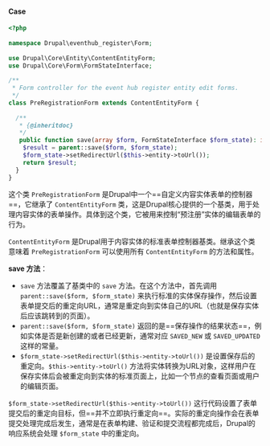 #### Case
```php
<?php  
  
namespace Drupal\eventhub_register\Form;  
  
use Drupal\Core\Entity\ContentEntityForm;  
use Drupal\Core\Form\FormStateInterface;  
  
/**  
 * Form controller for the event hub register entity edit forms. 
 */
class PreRegistrationForm extends ContentEntityForm {  
  
  /**  
   * {@inheritdoc}  
   */  
   public function save(array $form, FormStateInterface $form_state): int {  
    $result = parent::save($form, $form_state);  
    $form_state->setRedirectUrl($this->entity->toUrl());  
    return $result;  
  }  
}
```

  
这个类 `PreRegistrationForm` 是Drupal中一个==自定义内容实体表单的控制器==，它继承了 `ContentEntityForm` 类，这是Drupal核心提供的一个基类，用于处理内容实体的表单操作。具体到这个类，它被用来控制“预注册”实体的编辑表单的行为。

`ContentEntityForm` 是Drupal用于内容实体的标准表单控制器基类。继承这个类意味着 `PreRegistrationForm` 可以使用所有 `ContentEntityForm` 的方法和属性。

**save 方法**：
- `save` 方法覆盖了基类中的 `save` 方法。在这个方法中，首先调用 `parent::save($form, $form_state)` 来执行标准的实体保存操作，然后设置表单提交后的重定向URL，通常是重定向到实体自己的URL（也就是保存实体后应该跳转到的页面）。
- `parent::save($form, $form_state)` 返回的是==保存操作的结果状态==，例如实体是否是新创建的或者已经更新，通常对应 `SAVED_NEW` 或 `SAVED_UPDATED` 这样的常量。
- `$form_state->setRedirectUrl($this->entity->toUrl())` 是设置保存后的重定向。`$this->entity->toUrl()` 方法将实体转换为URL对象，这样用户在保存实体后会被重定向到实体的标准页面上，比如一个节点的查看页面或用户的编辑页面。

`$form_state->setRedirectUrl($this->entity->toUrl())` 这行代码设置了表单提交后的重定向目标，但==并不立即执行重定向==。实际的重定向操作会在表单提交处理完成后发生，通常是在表单构建、验证和提交流程都完成后，Drupal的响应系统会处理 `$form_state` 中的重定向。